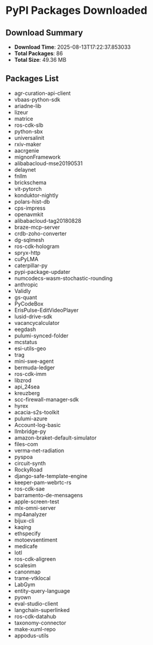 # PyPI Packages Downloaded

## Download Summary
- **Download Time**: 2025-08-13T17:22:37.853033
- **Total Packages**: 86
- **Total Size**: 49.36 MB

## Packages List
- agr-curation-api-client
- vbaas-python-sdk
- ariadne-lib
- lizeur
- matrice
- ros-cdk-slb
- python-sbx
- universalinit
- rxiv-maker
- aacrgenie
- mignonFramework
- alibabacloud-mse20190531
- delaynet
- fnllm
- brickschema
- vit-pytorch
- konduktor-nightly
- polars-hist-db
- cps-impress
- openavmkit
- alibabacloud-tag20180828
- braze-mcp-server
- crdb-zoho-converter
- dg-sqlmesh
- ros-cdk-hologram
- spryx-http
- cuPyLMA
- caterpillar-py
- pypi-package-updater
- numcodecs-wasm-stochastic-rounding
- anthropic
- Validly
- gs-quant
- PyCodeBox
- ErisPulse-EditVideoPlayer
- lusid-drive-sdk
- vacancycalculator
- eegdash
- pulumi-synced-folder
- mcstatus
- esi-utils-geo
- trag
- mini-swe-agent
- bermuda-ledger
- ros-cdk-imm
- libzrod
- api_24sea
- kreuzberg
- scc-firewall-manager-sdk
- hyrex
- acacia-s2s-toolkit
- pulumi-azure
- Account-log-basic
- llmbridge-py
- amazon-braket-default-simulator
- files-com
- verma-net-radiation
- pyspoa
- circuit-synth
- RockyRoad
- django-safe-template-engine
- keeper-pam-webrtc-rs
- ros-cdk-sae
- barramento-de-mensagens
- apple-screen-test
- mlx-omni-server
- mp4analyzer
- bijux-cli
- kaqing
- ethspecify
- motoevsentiment
- medicafe
- lotl
- ros-cdk-aligreen
- scalesim
- canonmap
- trame-vtklocal
- LabGym
- entity-query-language
- pyown
- eval-studio-client
- langchain-superlinked
- ros-cdk-datahub
- taxonomy-connector
- make-xuml-repo
- appodus-utils
